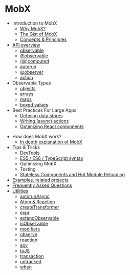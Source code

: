 # MobX

* Introduction to MobX
  * [Why MobX?](README.md)
  * [The Gist of MobX](intro/overview.md)
  * [Concepts & Principles](intro/concepts.md)
* [API overview](refguide/api.md)
  * [observable](refguide/observable.md)
  * [@observable](refguide/observable-decorator.md)
  * [(@)computed](refguide/computed-decorator.md)
  * [autorun](refguide/autorun.md)
  * [@observer](refguide/observer-component.md)
  * [action](refguide/action.md)
* Observable Types
  * [objects](refguide/object.md)
  * [arrays](refguide/array.md)
  * [maps](refguide/map.md)
  * [boxed values](refguide/boxed.md)  
* Best Practices For Large Apps
  * [Defining data stores](best/store.md)
  * [Writing (async) actions](best/actions.md)
  * [Optimizing React components](best/react-performance.md)
<!--  * Routing Universal applications -->
* How does MobX work?
  * [In depth explanation of MobX](https://medium.com/@mweststrate/becoming-fully-reactive-an-in-depth-explanation-of-mobservable-55995262a254)
* Tips & Tricks
  * [DevTools](best/devtools.md)
  * [ES5 / ES6 / TypeScript syntax](best/syntax.md)
  * Optimizing MobX
  * Testing
  * [Stateless Components and Hot Module Reloading](best/stateless-HMR.md)
* [Examples, related projects](LINKS.md)
* [Frequently Asked Questions](faq/faq.md)
* [Utilities](refguide/api.md)
    * [autorunAsync](refguide/autorun-async.md)
    * [Atom & Reaction](refguide/extending.md)
    * [createTransformer](refguide/create-transformer.md)
    * [expr](refguide/expr.md)
    * [extendObservable](refguide/extend-observable.md)
    * [isObservable](refguide/is-observable.md)
    * [modifiers](refguide/modifiers.md)
    * [observe](refguide/observe.md)
    * [reaction](refguide/reaction.md)
    * [spy](refguide/spy.md)
    * [toJS](refguide/tojson.md)
    * [transaction](refguide/transaction.md)
    * [untracked](refguide/untracked.md)
    * [when](refguide/when.md)